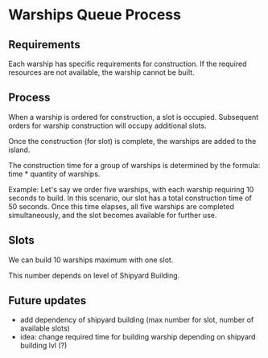 # Warships Queue Process

## Requirements

Each warship has specific requirements for construction. If the required resources are not available, the warship cannot be built.

## Process

When a warship is ordered for construction, a slot is occupied. Subsequent orders for warship construction will occupy additional slots.

Once the construction (for slot) is complete, the warships are added to the island.

The construction time for a group of warships is determined by the formula: time * quantity of warships.

Example:
Let's say we order five warships, with each warship requiring 10 seconds to build. In this scenario, our slot has a total construction time of 50 seconds. Once this time elapses, all five warships are completed simultaneously, and the slot becomes available for further use.

## Slots

We can build 10 warships maximum with one slot.

This number depends on level of Shipyard Building.

## Future updates

- add dependency of shipyard building (max number for slot, number of available slots)
- idea: change required time for building warship depending on shipyard building lvl (?)
